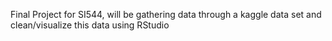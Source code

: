 Final Project for SI544, will be gathering data through a kaggle data set and clean/visualize this data using RStudio
